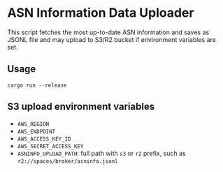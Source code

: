 # ASN Information Data Uploader

This script fetches the most up-to-date ASN information and saves as JSONL file and may upload to S3/R2 bucket if 
environment variables are set.

## Usage

```shell
cargo run --release
```

## S3 upload environment variables

- `AWS_REGION`
- `AWS_ENDPOINT`
- `AWS_ACCESS_KEY_ID`
- `AWS_SECRET_ACCESS_KEY`
- `ASNINFO_UPLOAD_PATH`: full path with `s3` or `r2` prefix, such as `r2://spaces/broker/asninfo.jsonl`


